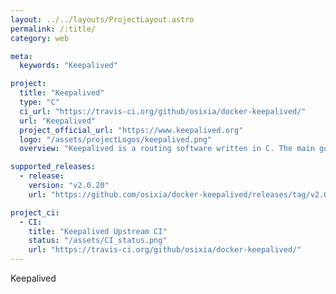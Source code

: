 ```yaml
---
layout: ../../layouts/ProjectLayout.astro
permalink: /:title/
category: web

meta:
  keywords: "Keepalived"

project:
  title: "Keepalived"
  type: "C"
  ci_url: "https://travis-ci.org/github/osixia/docker-keepalived/"
  url: "Keepalived"
  project_official_url: "https://www.keepalived.org"
  logo: "/assets/projectLogos/keepalived.png"
  overview: "Keepalived is a routing software written in C. The main goal of this project is to provide simple and robust facilities for loadbalancing and high-availability to Linux system and Linux based infrastructures."

supported_releases:
  - release:
    version: "v2.0.20"
    url: "https://github.com/osixia/docker-keepalived/releases/tag/v2.0.20"

project_ci:
  - CI:
    title: "Keepalived Upstream CI"
    status: "/assets/CI_status.png"
    url: "https://travis-ci.org/github/osixia/docker-keepalived/"
---
```


<p>Keepalived</p>

